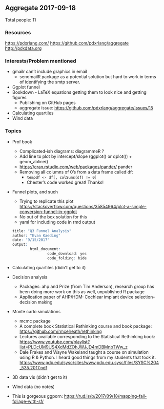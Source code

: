 ## Aggregate 2017-09-18

Total people: 11

### Resources
https://pdxrlang.com/ 
https://github.com/pdxrlang/aggregate 
http://pdxdata.org 

### Interests/Problem mentioned
* gmailr can’t include graphics in email
    * sendmailR package as a potential solution but hard to work in terms of identifying the smtp server.
* Ggplot funnel 
* Bookdown - LaTeX equations getting them to look nice and getting figures
    * Publishing on GitHub pages
    * aggregate issue: https://github.com/pdxrlang/aggregate/issues/15 
* Calculating quartiles
* Wind data

### Topics
* Prof book 
    * Complicated-ish diagrams: diagrammeR ?
    * Add line to plot by intercept/slope (ggplot() or qplot()) + geom_abline()
    * https://cran.rstudio.com/web/packages/pander/ pander 
    * Removing all columns of 0’s from a data frame called df: 
        * `tempdf <- df[, colSums(df) != 0]`
        * Chester’s code worked great!  Thanks!
* Funnel plots, and such
    * Trying to replicate this plot https://stackoverflow.com/questions/35854964/plot-a-simple-conversion-funnel-in-ggplot 
    * No out of the box solution for this
    * yaml for including code in rmd output

    ```r
    title: "Q3 Funnel Analysis"
    author: "Evan Kaeding"
    date: "9/15/2017"
    output: 
            html_document: 
                    code_download: yes
                    code_folding: hide
    ```

* Calculating quartiles (didn't get to it)
* Decision analysis
    * Packages:  ahp and Prize (from Tim Anderson), research group has been doing more work on this as well, unpublished R package
    * Application paper of AHP/HDM:  Cochlear implant device selection- decision making
* Monte carlo simulations
    * mcmc package 
    * A complete book Statistical Rethinking course and book package: https://github.com/rmcelreath/rethinking
    * Lectures available corresponding to the Statistical Rethinking book:  https://www.youtube.com/playlist?list=PLDcUM9US4XdMdZOhJWJJD4mDBMnbTWw_z 
    * Dale Frakes and Wayne Wakeland taught a course on simulation using R & Python.  I heard good things from my students that took it. https://www.pdx.edu/sysc/sites/www.pdx.edu.sysc/files/SYSC%204_535.2017.pdf
* 3D data vis (didn't get to it)
* Wind data (no notes)
* This is gorgeous ggporn: https://rud.is/b/2017/09/18/mapping-fall-foliage-with-sf/ 
